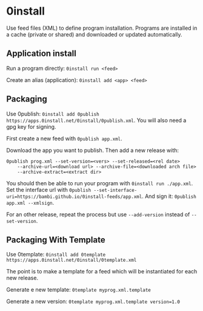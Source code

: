 # 0install
Use feed files (XML) to define program installation. Programs are installed in a cache
(private or shared) and downloaded or updated automatically.

## Application install
Run a program directly: `0install run <feed>`

Create an alias (application): `0install add <app> <feed>`

## Packaging
Use 0publish: `0install add 0publish https://apps.0install.net/0install/0publish.xml`.
You will also need a gpg key for signing.

First create a new feed with `0publish app.xml`.

Download the app you want to publish. Then add a new release with:
```
0publish prog.xml --set-version=<vers> --set-released=<rel date>
    --archive-url=<download url> --archive-file=<downloaded arch file>
    --archive-extract=<extract dir>
```
You should then be able to run your program with `0install run ./app.xml`.
Set the interface url with `0publish --set-interface-uri=https://bambi.github.io/0install-feeds/app.xml`.
And sign it: `0publish app.xml --xmlsign`.

For an other release, repeat the process but use `--add-version` instead of `--set-version`.

## Packaging With Template
Use 0template: `0install add 0template https://apps.0install.net/0install/0template.xml`

The point is to make a template for a feed which will be instantiated for each
new release.

Generate e new template: `0template myprog.xml.template`

Generate a new version: `0template myprog.xml.template version=1.0`
